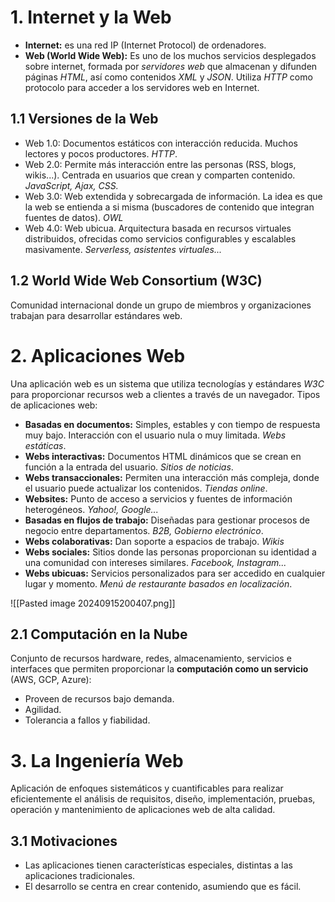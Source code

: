 # 1. Internet y la Web
- **Internet:** es una red IP (Internet Protocol) de ordenadores.
- **Web (World Wide Web):** Es uno de los muchos servicios desplegados sobre internet, formada por *servidores web* que almacenan y difunden páginas *HTML*, así como contenidos *XML* y *JSON*. Utiliza *HTTP* como protocolo para acceder a los servidores web en Internet.


## 1.1 Versiones de la Web
- Web 1.0: Documentos estáticos con interacción reducida. Muchos lectores y pocos productores. *HTTP*.
- Web 2.0: Permite más interacción entre las personas (RSS, blogs, wikis...). Centrada en usuarios que crean y comparten contenido. *JavaScript, Ajax, CSS.*
- Web 3.0: Web extendida y sobrecargada de información. La idea es que la web se entienda a si misma (buscadores de contenido que integran fuentes de datos). *OWL*
- Web 4.0: Web ubicua. Arquitectura basada en recursos virtuales distribuidos, ofrecidas como servicios configurables y escalables masivamente. *Serverless, asistentes virtuales...*


## 1.2 World Wide Web Consortium (W3C)
Comunidad internacional donde un grupo de miembros y organizaciones trabajan para desarrollar estándares web.


# 2. Aplicaciones Web
Una aplicación web es un sistema que utiliza tecnologías y estándares *W3C* para proporcionar recursos web a clientes a través de un navegador. 
Tipos de aplicaciones web:
- **Basadas en documentos:** Simples, estables y con tiempo de respuesta muy bajo. Interacción con el usuario nula o muy limitada. *Webs estáticas*.
- **Webs interactivas:** Documentos HTML dinámicos que se crean en función a la entrada del usuario. *Sitios de noticias*.
- **Webs transaccionales:** Permiten una interacción más compleja, donde el usuario puede actualizar los contenidos. *Tiendas online*.
- **Websites:** Punto de acceso a servicios y fuentes de información heterogéneos. *Yahoo!, Google...*
- **Basadas en flujos de trabajo:** Diseñadas para gestionar procesos de negocio entre departamentos. *B2B, Gobierno electrónico*.
- **Webs colaborativas:** Dan soporte a espacios de trabajo. *Wikis*
- **Webs sociales:** Sitios donde las personas proporcionan su identidad a una comunidad con intereses similares. *Facebook, Instagram...*
- **Webs ubicuas:** Servicios personalizados para ser accedido en cualquier lugar y momento. *Menú de restaurante basados en localización*.

![[Pasted image 20240915200407.png]]

## 2.1 Computación en la Nube
Conjunto de recursos hardware, redes, almacenamiento, servicios e interfaces que permiten proporcionar la **computación como un servicio** (AWS, GCP, Azure):
- Proveen de recursos bajo demanda.
- Agilidad.
- Tolerancia a fallos y fiabilidad.

# 3. La Ingeniería Web
Aplicación de enfoques sistemáticos y cuantificables para realizar eficientemente el análisis de requisitos, diseño, implementación, pruebas, operación y mantenimiento de aplicaciones web de alta calidad.

## 3.1 Motivaciones
- Las aplicaciones tienen características especiales, distintas a las aplicaciones tradicionales.
- El desarrollo se centra en crear contenido, asumiendo que es fácil.
